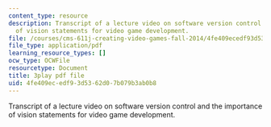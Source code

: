 ```yaml
---
content_type: resource
description: Transcript of a lecture video on software version control and the importance
  of vision statements for video game development.
file: /courses/cms-611j-creating-video-games-fall-2014/4fe409ecedf93d5362d07b079b3ab0b8_2pfdTSZ-GUM.pdf
file_type: application/pdf
learning_resource_types: []
ocw_type: OCWFile
resourcetype: Document
title: 3play pdf file
uid: 4fe409ec-edf9-3d53-62d0-7b079b3ab0b8
---
```

Transcript of a lecture video on software version control and the importance of vision statements for video game development.

